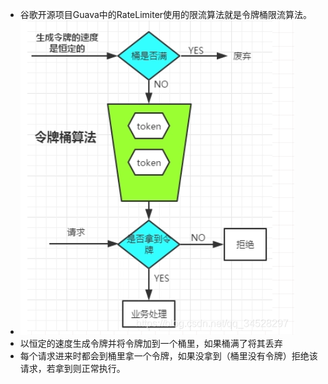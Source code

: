 - 谷歌开源项目Guava中的RateLimiter使用的限流算法就是令牌桶限流算法。
- ![image.png](../assets/image_1667792642702_0.png)
- 以恒定的速度生成令牌并将令牌加到一个桶里，如果桶满了将其丢弃
- 每个请求进来时都会到桶里拿一个令牌，如果没拿到（桶里没有令牌）拒绝该请求，若拿到则正常执行。